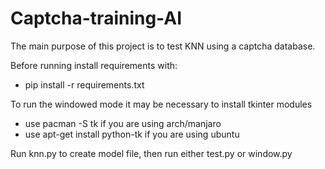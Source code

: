 # Captcha-training-AI
The main purpose of this project is to test KNN using a captcha database.

Before running install requirements with:
   * pip install -r requirements.txt

To run the windowed mode it may be necessary to install tkinter modules
   * use pacman -S tk if you are using arch/manjaro
   * use apt-get install python-tk if you are using ubuntu


Run knn.py to create model file, then run either test.py or window.py

